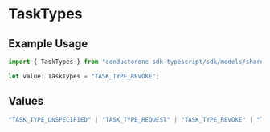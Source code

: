 # TaskTypes

## Example Usage

```typescript
import { TaskTypes } from "conductorone-sdk-typescript/sdk/models/shared";

let value: TaskTypes = "TASK_TYPE_REVOKE";
```

## Values

```typescript
"TASK_TYPE_UNSPECIFIED" | "TASK_TYPE_REQUEST" | "TASK_TYPE_REVOKE" | "TASK_TYPE_REVIEW"
```